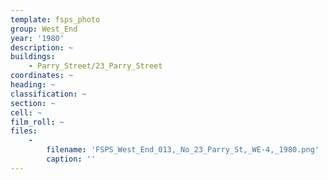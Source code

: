 ```yaml
---
template: fsps_photo
group: West_End
year: '1980'
description: ~
buildings:
    - Parry_Street/23_Parry_Street
coordinates: ~
heading: ~
classification: ~
section: ~
cell: ~
film_roll: ~
files:
    -
        filename: 'FSPS_West_End_013,_No_23_Parry_St,_WE-4,_1980.png'
        caption: ''
---
```

